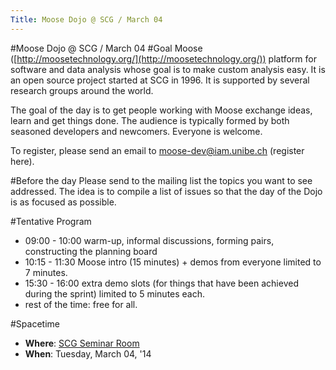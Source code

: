```yaml
---
Title: Moose Dojo @ SCG / March 04
---
```

#Moose Dojo @ SCG / March 04
#Goal
Moose ([http://moosetechnology.org/](http://moosetechnology.org/)) platform for software and data analysis whose goal is to make custom analysis easy. It is an open source project started at SCG in 1996. It is supported by several research groups around the world.

The goal of the day is to get people working with Moose exchange ideas, learn and get things done. The audience is typically formed by both seasoned developers and newcomers. Everyone is welcome.

To register, please send an email to <a href="mailto:moose-dev@iam.unibe.ch">moose-dev@iam.unibe.ch</a>
 (register here).

#Before the day
Please send to the mailing list the topics you want to see addressed. The idea is to compile a list of issues so that the day of the Dojo is as focused as possible.

#Tentative Program

-  09:00 - 10:00 warm-up, informal discussions, forming pairs, constructing the planning board
-  10:15 - 11:30 Moose intro (15 minutes) \+ demos from everyone limited to 7 minutes.
-  15:30 - 16:00 extra demo slots (for things that have been achieved during the sprint) limited to 5 minutes each.
-  rest of the time: free for all.

#Spacetime

-  **Where**: [SCG Seminar Room](%base_url%/contact)
-  **When**: Tuesday, March 04, '14
